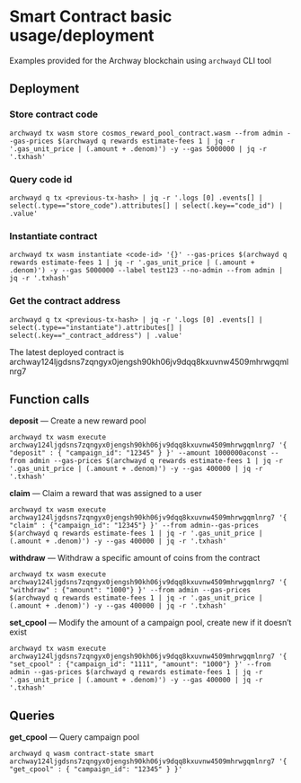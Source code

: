 # Smart Contract basic usage/deployment
Examples provided for the Archway blockchain using `archwayd` CLI tool

## Deployment
### Store contract code
```
archwayd tx wasm store cosmos_reward_pool_contract.wasm --from admin --gas-prices $(archwayd q rewards estimate-fees 1 | jq -r '.gas_unit_price | (.amount + .denom)') -y --gas 5000000 | jq -r '.txhash'
```

### Query code id
```
archwayd q tx <previous-tx-hash> | jq -r '.logs [0] .events[] | select(.type=="store_code").attributes[] | select(.key=="code_id") | .value'
```

### Instantiate contract
```
archwayd tx wasm instantiate <code-id> '{}' --gas-prices $(archwayd q rewards estimate-fees 1 | jq -r '.gas_unit_price | (.amount + .denom)') -y --gas 5000000 --label test123 --no-admin --from admin | jq -r '.txhash'
```

### Get the contract address
```
archwayd q tx <previous-tx-hash> | jq -r '.logs [0] .events[] | select(.type=="instantiate").attributes[] | select(.key=="_contract_address") | .value'
```

The latest deployed contract is archway124ljgdsns7zqngyx0jengsh90kh06jv9dqq8kxuvnw4509mhrwgqmlnrg7

## Function calls
**deposit** — Create a new reward pool
```
archwayd tx wasm execute archway124ljgdsns7zqngyx0jengsh90kh06jv9dqq8kxuvnw4509mhrwgqmlnrg7 '{ "deposit" : { "campaign_id": "12345" } }' --amount 1000000aconst --from admin --gas-prices $(archwayd q rewards estimate-fees 1 | jq -r '.gas_unit_price | (.amount + .denom)') -y --gas 400000 | jq -r '.txhash'
```


**claim** — Claim a reward that was assigned to a user
```
archwayd tx wasm execute archway124ljgdsns7zqngyx0jengsh90kh06jv9dqq8kxuvnw4509mhrwgqmlnrg7 '{ "claim" : {"campaign_id": "12345"} }' --from admin--gas-prices $(archwayd q rewards estimate-fees 1 | jq -r '.gas_unit_price | (.amount + .denom)') -y --gas 400000 | jq -r '.txhash'
```

**withdraw** — Withdraw a specific amount of coins from the contract
```
archwayd tx wasm execute archway124ljgdsns7zqngyx0jengsh90kh06jv9dqq8kxuvnw4509mhrwgqmlnrg7 '{ "withdraw" : {"amount": "1000"} }' --from admin --gas-prices $(archwayd q rewards estimate-fees 1 | jq -r '.gas_unit_price | (.amount + .denom)') -y --gas 400000 | jq -r '.txhash'
```



**set_cpool** — Modify the amount of a campaign pool, create new if it doesn’t exist
```
archwayd tx wasm execute archway124ljgdsns7zqngyx0jengsh90kh06jv9dqq8kxuvnw4509mhrwgqmlnrg7 '{ "set_cpool" : {"campaign_id": "1111", "amount": "1000"} }' --from admin --gas-prices $(archwayd q rewards estimate-fees 1 | jq -r '.gas_unit_price | (.amount + .denom)') -y --gas 400000 | jq -r '.txhash'
```



## Queries

**get_cpool** — Query campaign pool
```
archwayd q wasm contract-state smart archway124ljgdsns7zqngyx0jengsh90kh06jv9dqq8kxuvnw4509mhrwgqmlnrg7 '{ "get_cpool" : { "campaign_id": "12345" } }'
```


